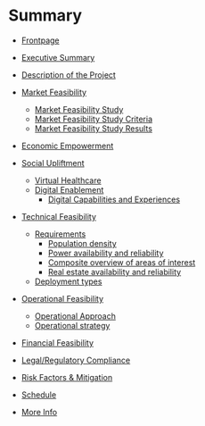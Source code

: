 # Summary

- [Frontpage](./frontpage.md)
- [Executive Summary](./intro/executive_summary.md)
- [Description of the Project](./intro/project_description.md)
- [Market Feasibility](./market/market_assessment_and_strategy.md)
  - [Market Feasibility Study](./market/market_feasibility.md)
  - [Market Feasibility Study Criteria](./market/market_feasibility_criteria.md)
  - [Market Feasibility Study Results](./market/market_feasibility_results.md)
- [Economic Empowerment](./economic/economic_empowerment.md)
- [Social Upliftment](./social/social_impact.md)
  - [Virtual Healthcare](./use_cases/health/healthcare_use_case.md)
  - [Digital Enablement](./digital/digital_enablement.md)
    - [Digital Capabilities and Experiences]()

- [Technical Feasibility](tech_requirements/technology_considerations.md)
  - [Requirements](tech_requirements/technical_requirements.md)
    - [Population density](tech_requirements/requirements_population_density.md)
    - [Power availability and reliability](tech_requirements/requirements_power.md)
    - [Composite overview of areas of interest](tech_requirements/requirements_composite.md)
    - [Real estate availability and reliability](tech_requirements/realestate_options.md)
  - [Deployment types](tech_requirements/deployment_types.md)
- [Operational Feasibility]()
  - [Operational Approach](./operational/operational_feasibility.md)
  - [Operational strategy](./operational/operational_strategy.md)
- [Financial Feasibility](./financial/financial_feasibility.md)
- [Legal/Regulatory Compliance](./legal/legal_compliance.md)
- [Risk Factors & Mitigation](./legal/risk_factors.md)
- [Schedule](./outro/schedule.md)
- [More Info](more_info)

<!--
#  - [Agriculture](./use_cases/agriculture/agriculture_fair_data.md)
-->
<!--
- [Intro](./intro.md)
- [Mission](./mission.md)
- [Purpose](purpose.md)
- [Architecture](architecture/architecture.md)
    - [Twins](architecture/twins.md)
    - [Planetary Network](architecture/planetary_network.md)
    - [FreeFlow Chain](architecture/ffchain.md)
- [Use Of Funds](use_of_funds.md)
    - [Milestone 1](ms1.md)
    - [Milestone 2](ms2.md)
    - [Milestone 3](ms3.md)
    - [License](license.md)
- [Benefit](benefit_devxdao.md)
- [Team](team/team.md) 
    - [Gava](team/gava.md) 
    - [Kristof](team/kristof.md)
- [Conclusion](conclusion.md)
- [V API](v/readme.md)
  - [Crypto](v/crypto.md)
  - [TFGrid](v/tfgrid.md)- 
  - [Core](v/twinactions.md) -->
